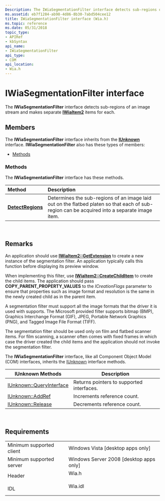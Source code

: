 ```yaml
---
Description: The IWiaSegmentationFilter interface detects sub-regions of an image stream and makes separate IWiaItem2 items for each.
ms.assetid: eb7f1284-ab98-4d86-8b30-7abd504cee12
title: IWiaSegmentationFilter interface (Wia.h)
ms.topic: reference
ms.date: 05/31/2018
topic_type: 
- APIRef
- kbSyntax
api_name: 
- IWiaSegmentationFilter
api_type: 
- COM
api_location: 
- Wia.h
---
```


# IWiaSegmentationFilter interface

The **IWiaSegmentationFilter** interface detects sub-regions of an image stream and makes separate [**IWiaItem2**](-wia-iwiaitem2.md) items for each.

## Members

The **IWiaSegmentationFilter** interface inherits from the [**IUnknown**](/windows/win32/api/unknwn/nn-unknwn-iunknown) interface. **IWiaSegmentationFilter** also has these types of members:

-   [Methods](#methods)

### Methods

The **IWiaSegmentationFilter** interface has these methods.



| Method                                                             | Description                                                                                                                                              |
|:-------------------------------------------------------------------|:---------------------------------------------------------------------------------------------------------------------------------------------------------|
| [**DetectRegions**](-wia-iwiasegmentationfilter-detectregions.md) | Determines the sub-regions of an image laid out on the flatbed platen so that each of sub-region can be acquired into a separate image item. <br/> |



 

## Remarks

An application should use [**IWiaItem2::GetExtension**](-wia-iwiaitem2-getextension.md) to create a new instance of the segmentation filter. An application typically calls this function before displaying its preview window.

When implementing this filter, use [**IWiaItem2::CreateChildItem**](-wia-iwiaitem2-createchilditem.md) to create the child items. The application should pass **COPY\_PARENT\_PROPERTY\_VALUES** to the *ICreationFlags* parameter to ensure that properties such as image format and resolution is the same in the newly created child as in the parent item.

A segmentation filter must support all the image formats that the driver it is used with supports. The Microsoft provided filter supports bitmap (BMP), Graphics Interchange Format (GIF), JPEG, Portable Network Graphics (PNG), and Tagged Image File Format (TIFF).

The segmentation filter should be used only on film and flatbed scanner items. For film scanning, a scanner often comes with fixed frames in which case the driver created the child items and the application should not invoke the segmentation filter.

The **IWiaSegmentationFilter** interface, like all Component Object Model (COM) interfaces, inherits the [IUnknown](/windows/win32/api/unknwn/nn-unknwn-iunknown) interface methods.



| IUnknown Methods                                        | Description                               |
|---------------------------------------------------------|-------------------------------------------|
| [IUnknown::QueryInterface](/windows/win32/api/unknwn/nf-unknwn-iunknown-queryinterface(q)) | Returns pointers to supported interfaces. |
| [IUnknown::AddRef](/windows/win32/api/unknwn/nf-unknwn-iunknown-addref)                 | Increments reference count.               |
| [IUnknown::Release](/windows/win32/api/unknwn/nf-unknwn-iunknown-release)               | Decrements reference count.               |



 

## Requirements



|                                     |                                                                                    |
|-------------------------------------|------------------------------------------------------------------------------------|
| Minimum supported client<br/> | Windows Vista \[desktop apps only\]<br/>                                     |
| Minimum supported server<br/> | Windows Server 2008 \[desktop apps only\]<br/>                               |
| Header<br/>                   | <dl> <dt>Wia.h</dt> </dl>   |
| IDL<br/>                      | <dl> <dt>Wia.idl</dt> </dl> |



 

 
